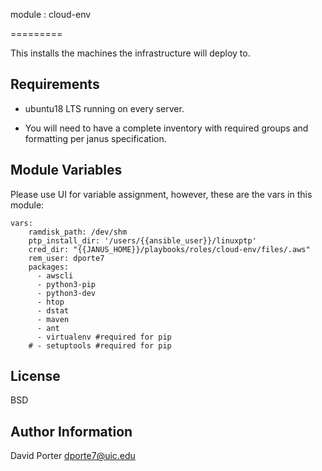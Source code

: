 
module : cloud-env

=========

This installs the machines the infrastructure will deploy to. 


Requirements
------------
- ubuntu18 LTS running on every server. 

- You will need to have a complete inventory with required groups and formatting per janus specification. 


Module Variables
--------------
Please use UI for variable assignment, however, these are the vars in this module:
```
vars:
    ramdisk_path: /dev/shm
    ptp_install_dir: '/users/{{ansible_user}}/linuxptp'
    cred_dir: "{{JANUS_HOME}}/playbooks/roles/cloud-env/files/.aws"
    rem_user: dporte7
    packages:
      - awscli
      - python3-pip
      - python3-dev
      - htop
      - dstat
      - maven
      - ant
      - virtualenv #required for pip
    # - setuptools #required for pip
```


License
-------

BSD

Author Information
------------------

David Porter 
dporte7@uic.edu

